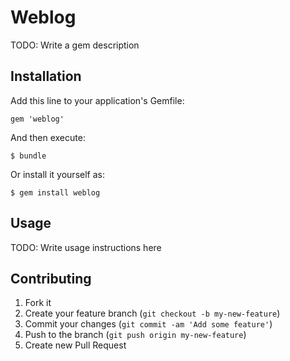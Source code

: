 # Weblog

TODO: Write a gem description

## Installation

Add this line to your application's Gemfile:

    gem 'weblog'

And then execute:

    $ bundle

Or install it yourself as:

    $ gem install weblog

## Usage

TODO: Write usage instructions here

## Contributing

1. Fork it
2. Create your feature branch (`git checkout -b my-new-feature`)
3. Commit your changes (`git commit -am 'Add some feature'`)
4. Push to the branch (`git push origin my-new-feature`)
5. Create new Pull Request
